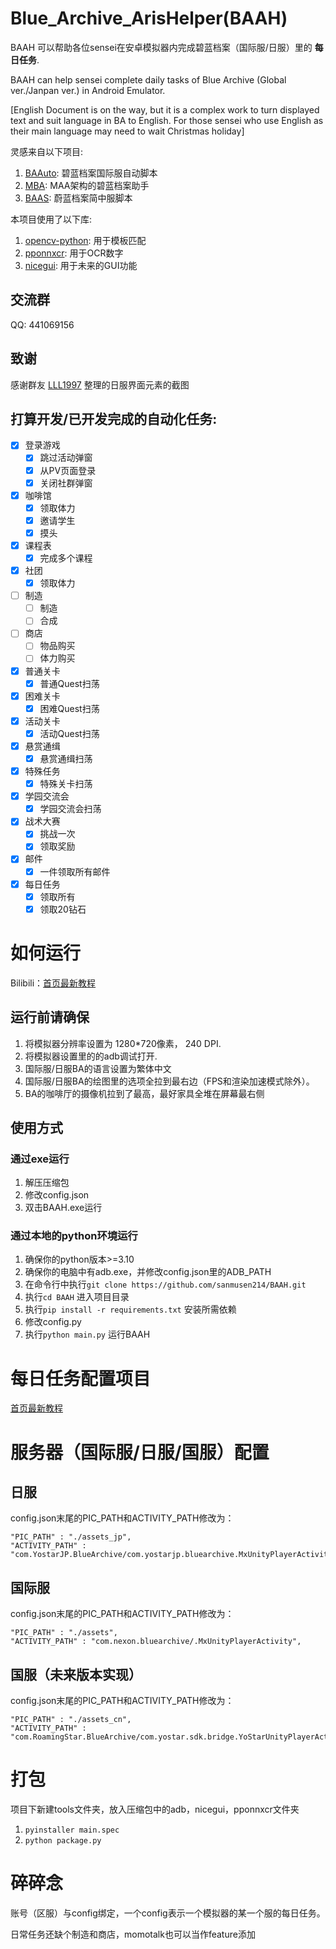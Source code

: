 # Blue_Archive_ArisHelper(BAAH)

BAAH 可以帮助各位sensei在安卓模拟器内完成碧蓝档案（国际服/日服）里的 **每日任务**.

BAAH can help sensei complete daily tasks of Blue Archive (Global ver./Janpan ver.) in Android Emulator.

[English Document is on the way, but it is a complex work to turn displayed text and suit language in BA to English. For those sensei who use English as their main language may need to wait Christmas holiday]

灵感来自以下项目:

1. [BAAuto](https://github.com/RedDeadDepresso/BAAuto): 碧蓝档案国际服自动脚本
2. [MBA](https://github.com/MaaAssistantArknights/MBA): MAA架构的碧蓝档案助手
3. [BAAS](https://github.com/pur1fying/blue_archive_auto_script): 蔚蓝档案简中服脚本

本项目使用了以下库: 

1. [opencv-python](https://github.com/opencv/opencv): 用于模板匹配
2. [pponnxcr](https://github.com/hgjazhgj/pponnxcr): 用于OCR数字
3. [nicegui](https://github.com/zauberzeug/nicegui): 用于未来的GUI功能

## 交流群

QQ: 441069156

## 致谢

感谢群友 [LLL1997](https://github.com/LLL1997) 整理的日服界面元素的截图

## 打算开发/已开发完成的自动化任务:

- [x] 登录游戏
  - [x] 跳过活动弹窗
  - [x] 从PV页面登录
  - [x] 关闭社群弹窗

- [x] 咖啡馆
  - [x] 领取体力
  - [x] 邀请学生
  - [x] 摸头
- [x] 课程表
  - [x] 完成多个课程
- [x] 社团
  - [x] 领取体力
- [ ] 制造
  - [ ] 制造
  - [ ] 合成
- [ ] 商店
  - [ ] 物品购买
  - [ ] 体力购买

- [x] 普通关卡
  - [x] 普通Quest扫荡
- [x] 困难关卡
  - [x] 困难Quest扫荡
- [x] 活动关卡
  - [x] 活动Quest扫荡
- [x] 悬赏通缉
  - [x] 悬赏通缉扫荡
- [x] 特殊任务
  - [x] 特殊关卡扫荡
- [x] 学园交流会
  - [x] 学园交流会扫荡
- [x] 战术大赛
  - [x] 挑战一次
  - [x] 领取奖励
- [x] 邮件
  - [x] 一件领取所有邮件
- [x] 每日任务
  - [x] 领取所有
  - [x] 领取20钻石

# 如何运行

Bilibili：[首页最新教程](https://space.bilibili.com/7331920?spm_id_from=333.1007.0.0)

## 运行前请确保

1. 将模拟器分辨率设置为 1280*720像素， 240 DPI.
2. 将模拟器设置里的的adb调试打开.
3. 国际服/日服BA的语言设置为繁体中文
4. 国际服/日服BA的绘图里的选项全拉到最右边（FPS和渲染加速模式除外）。
5. BA的咖啡厅的摄像机拉到了最高，最好家具全堆在屏幕最右侧

## 使用方式

### 通过exe运行

1. 解压压缩包
2. 修改config.json
3. 双击BAAH.exe运行

### 通过本地的python环境运行

1. 确保你的python版本>=3.10
2. 确保你的电脑中有adb.exe，并修改config.json里的ADB_PATH
3. 在命令行中执行`git clone https://github.com/sanmusen214/BAAH.git`
4. 执行`cd BAAH` 进入项目目录
5. 执行`pip install -r requirements.txt` 安装所需依赖
6. 修改config.py
7. 执行`python main.py` 运行BAAH

# 每日任务配置项目

[首页最新教程](https://space.bilibili.com/7331920?spm_id_from=333.1007.0.0)

# 服务器（国际服/日服/国服）配置

## 日服

config.json末尾的PIC_PATH和ACTIVITY_PATH修改为：

```
"PIC_PATH" : "./assets_jp",
"ACTIVITY_PATH" : "com.YostarJP.BlueArchive/com.yostarjp.bluearchive.MxUnityPlayerActivity",
```

## 国际服

config.json末尾的PIC_PATH和ACTIVITY_PATH修改为：
```
"PIC_PATH" : "./assets",
"ACTIVITY_PATH" : "com.nexon.bluearchive/.MxUnityPlayerActivity",
```

## 国服（未来版本实现）

config.json末尾的PIC_PATH和ACTIVITY_PATH修改为：
```
"PIC_PATH" : "./assets_cn",
"ACTIVITY_PATH" : "com.RoamingStar.BlueArchive/com.yostar.sdk.bridge.YoStarUnityPlayerActivity",
```

# 打包

项目下新建tools文件夹，放入压缩包中的adb，nicegui，pponnxcr文件夹

1. `pyinstaller main.spec`
2. `python package.py`


# 碎碎念

账号（区服）与config绑定，一个config表示一个模拟器的某一个服的每日任务。

日常任务还缺个制造和商店，momotalk也可以当作feature添加
